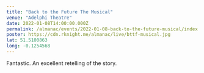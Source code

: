 ```yaml
---
title: "Back to the Future The Musical"
venue: "Adelphi Theatre"
date: 2022-01-08T14:00:00.000Z
permalink: /almanac/events/2022-01-08-back-to-the-future-musical/index.html
poster: https://cdn.rknight.me/almanac/live/bttf-musical.jpg
lat: 51.5100863
long: -0.1254568
---
```


Fantastic. An excellent retelling of the story.